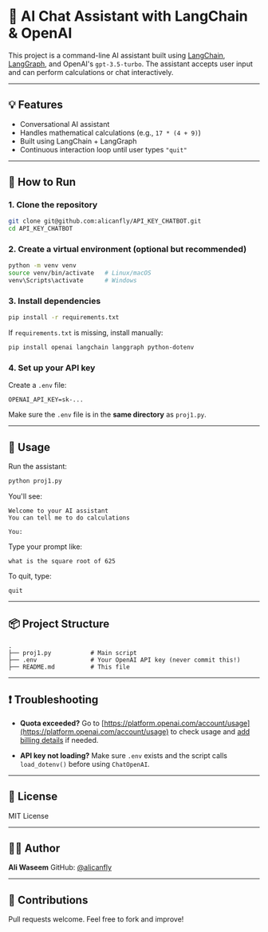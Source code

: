 # 🧠 AI Chat Assistant with LangChain & OpenAI

This project is a command-line AI assistant built using [LangChain](https://www.langchain.com/), [LangGraph](https://www.langchain.dev/langgraph), and OpenAI's `gpt-3.5-turbo`. The assistant accepts user input and can perform calculations or chat interactively.

---

## 💡 Features

- Conversational AI assistant
- Handles mathematical calculations (e.g., `17 * (4 + 9)`)
- Built using LangChain + LangGraph
- Continuous interaction loop until user types `"quit"`

---

## 🚀 How to Run

### 1. **Clone the repository**

```bash
git clone git@github.com:alicanfly/API_KEY_CHATBOT.git
cd API_KEY_CHATBOT
````

### 2. **Create a virtual environment (optional but recommended)**

```bash
python -m venv venv
source venv/bin/activate   # Linux/macOS
venv\Scripts\activate      # Windows
```

### 3. **Install dependencies**

```bash
pip install -r requirements.txt
```

If `requirements.txt` is missing, install manually:

```bash
pip install openai langchain langgraph python-dotenv
```

### 4. **Set up your API key**

Create a `.env` file:

```env
OPENAI_API_KEY=sk-...
```

Make sure the `.env` file is in the **same directory** as `proj1.py`.

---

## 🧪 Usage

Run the assistant:

```bash
python proj1.py
```

You'll see:

```
Welcome to your AI assistant
You can tell me to do calculations

You:
```

Type your prompt like:

```
what is the square root of 625
```

To quit, type:

```
quit
```

---

## 📦 Project Structure

```
.
├── proj1.py           # Main script
├── .env               # Your OpenAI API key (never commit this!)
├── README.md          # This file
```

---

## ❗ Troubleshooting

* **Quota exceeded?**
  Go to [https://platform.openai.com/account/usage](https://platform.openai.com/account/usage) to check usage and [add billing details](https://platform.openai.com/account/billing/overview) if needed.

* **API key not loading?**
  Make sure `.env` exists and the script calls `load_dotenv()` before using `ChatOpenAI`.

---

## 📜 License

MIT License

---

## 👨‍💻 Author

**Ali Waseem**
GitHub: [@alicanfly](https://github.com/alicanfly)

---

## 🙌 Contributions

Pull requests welcome. Feel free to fork and improve!
